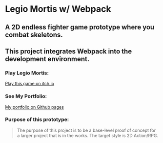 # **Legio Mortis w/ Webpack**
## A 2D endless fighter game prototype where you combat skeletons.

## This project integrates Webpack into the development environment.

### Play Legio Mortis:
[Play this game on itch.io](https://projectunfun.itch.io/legio-mortis)

### See My Portfolio:
[My portfolio on Github pages](https://projectunfun.github.io/portfolio-website/)

### Purpose of this prototype:
> The purpose of this project is to be a base-level proof of concept for a larger project
> that is in the works. The target style is 2D Action/RPG.